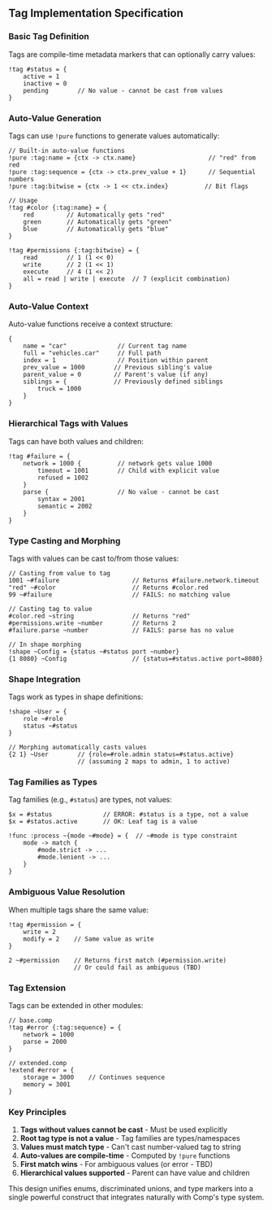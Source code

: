 ## Tag Implementation Specification

### Basic Tag Definition
Tags are compile-time metadata markers that can optionally carry values:

```comp
!tag #status = {
    active = 1
    inactive = 0
    pending        // No value - cannot be cast from values
}
```

### Auto-Value Generation
Tags can use `!pure` functions to generate values automatically:

```comp
// Built-in auto-value functions
!pure :tag:name = {ctx -> ctx.name}                    // "red" from red
!pure :tag:sequence = {ctx -> ctx.prev_value + 1}      // Sequential numbers
!pure :tag:bitwise = {ctx -> 1 << ctx.index}          // Bit flags

// Usage
!tag #color {:tag:name} = {
    red         // Automatically gets "red"
    green       // Automatically gets "green"
    blue        // Automatically gets "blue"
}

!tag #permissions {:tag:bitwise} = {
    read        // 1 (1 << 0)
    write       // 2 (1 << 1)
    execute     // 4 (1 << 2)
    all = read | write | execute  // 7 (explicit combination)
}
```

### Auto-Value Context
Auto-value functions receive a context structure:

```comp
{
    name = "car"              // Current tag name
    full = "vehicles.car"     // Full path
    index = 1                 // Position within parent
    prev_value = 1000        // Previous sibling's value
    parent_value = 0         // Parent's value (if any)
    siblings = {             // Previously defined siblings
        truck = 1000
    }
}
```

### Hierarchical Tags with Values
Tags can have both values and children:

```comp
!tag #failure = {
    network = 1000 {          // network gets value 1000
        timeout = 1001        // Child with explicit value
        refused = 1002
    }
    parse {                   // No value - cannot be cast
        syntax = 2001
        semantic = 2002
    }
}
```

### Type Casting and Morphing
Tags with values can be cast to/from those values:

```comp
// Casting from value to tag
1001 ~#failure                    // Returns #failure.network.timeout
"red" ~#color                     // Returns #color.red
99 ~#failure                      // FAILS: no matching value

// Casting tag to value  
#color.red ~string                // Returns "red"
#permissions.write ~number        // Returns 2
#failure.parse ~number            // FAILS: parse has no value

// In shape morphing
!shape ~Config = {status ~#status port ~number}
{1 8080} ~Config                  // {status=#status.active port=8080}
```

### Shape Integration
Tags work as types in shape definitions:

```comp
!shape ~User = {
    role ~#role
    status ~#status  
}

// Morphing automatically casts values
{2 1} ~User        // {role=#role.admin status=#status.active}
                   // (assuming 2 maps to admin, 1 to active)
```

### Tag Families as Types
Tag families (e.g., `#status`) are types, not values:

```comp
$x = #status              // ERROR: #status is a type, not a value
$x = #status.active       // OK: Leaf tag is a value

!func :process ~{mode ~#mode} = {  // ~#mode is type constraint
    mode -> match {
        #mode.strict -> ...
        #mode.lenient -> ...
    }
}
```

### Ambiguous Value Resolution
When multiple tags share the same value:

```comp
!tag #permission = {
    write = 2
    modify = 2    // Same value as write
}

2 ~#permission    // Returns first match (#permission.write)
                  // Or could fail as ambiguous (TBD)
```

### Tag Extension
Tags can be extended in other modules:

```comp
// base.comp
!tag #error {:tag:sequence} = {
    network = 1000
    parse = 2000
}

// extended.comp
!extend #error = {
    storage = 3000    // Continues sequence
    memory = 3001
}
```

### Key Principles

1. **Tags without values cannot be cast** - Must be used explicitly
2. **Root tag type is not a value** - Tag families are types/namespaces
3. **Values must match type** - Can't cast number-valued tag to string
4. **Auto-values are compile-time** - Computed by `!pure` functions
5. **First match wins** - For ambiguous values (or error - TBD)
6. **Hierarchical values supported** - Parent can have value and children

This design unifies enums, discriminated unions, and type markers into a single powerful construct that integrates naturally with Comp's type system.